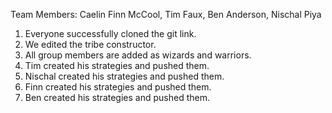 Team Members: Caelin Finn McCool, Tim Faux, Ben Anderson, Nischal Piya

1. Everyone successfully cloned the git link.
2. We edited the tribe constructor.
3. All group members are added as wizards and warriors.
4. Tim created his strategies and pushed them.
5. Nischal created his strategies and pushed them.
6. Finn created his strategies and pushed them.
7. Ben created his strategies and pushed them.
